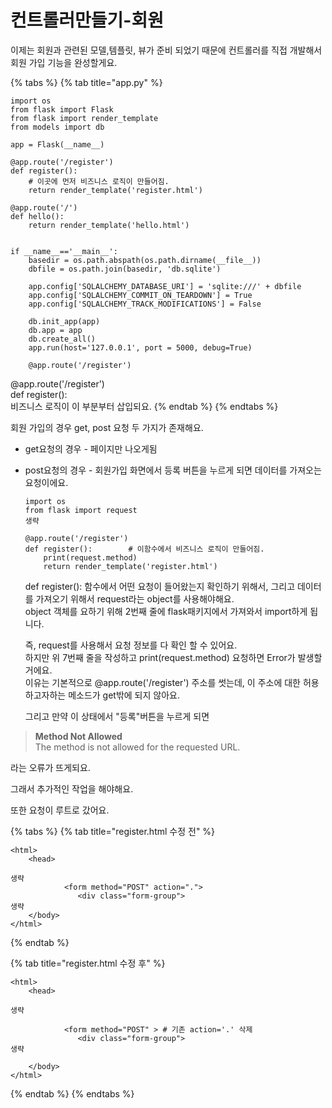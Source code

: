 # 컨트롤러만들기-회원

이제는 회원과 관련된 모델,템플릿, 뷰가  준비 되었기 때문에 컨트롤러를 직접 개발해서 회원 가입 기능을 완성할게요.   


{% tabs %}
{% tab title="app.py" %}
```text
import os
from flask import Flask
from flask import render_template
from models import db

app = Flask(__name__)

@app.route('/register')
def register():
    # 이곳에 먼저 비즈니스 로직이 만들어짐.
    return render_template('register.html')

@app.route('/')
def hello():
    return render_template('hello.html')

    
if __name__=='__main__':
    basedir = os.path.abspath(os.path.dirname(__file__))
    dbfile = os.path.join(basedir, 'db.sqlite')
    
    app.config['SQLALCHEMY_DATABASE_URI'] = 'sqlite:///' + dbfile
    app.config['SQLALCHEMY_COMMIT_ON_TEARDOWN'] = True
    app.config['SQLALCHEMY_TRACK_MODIFICATIONS'] = False
    
    db.init_app(app)
    db.app = app
    db.create_all()
    app.run(host='127.0.0.1', port = 5000, debug=True)
    
    @app.route('/register')
```

@app.route\('/register'\)   
def register\(\):  
 비즈니스 로직이 이 부분부터 삽입되요. 
{% endtab %}
{% endtabs %}



회원 가입의 경우 get, post 요청 두 가지가 존재해요.

* get요청의 경우 - 페이지만 나오게됨 
* post요청의 경우 - 회원가입 화면에서 등록 버튼을 누르게 되면 데이터를 가져오는 요청이에요.   


  ```text
  import os
  from flask import request
  생략 

  @app.route('/register')
  def register():        # 이함수에서 비즈니스 로직이 만들어짐.
      print(request.method)
      return render_template('register.html')

  ```

  
  def register\(\): 함수에서 어떤 요청이 들어왔는지 확인하기 위해서,  그리고 데이터를 가져오기 위해서 request라는 object를 사용해야해요.   
  object 객체를 요하기 위해 2번째 줄에 flask패키지에서 가져와서 import하게 됩니다.   
  
  즉, request를 사용해서 요청 정보를 다 확인 할 수 있어요.   
  하지만 위 7번째 줄을 작성하고 print\(request.method\) 요청하면 Error가 발생할거에요.   
  이유는 기본적으로  @app.route\('/register'\) 주소를 썻는데, 이 주소에 대한 허용하고자하는 메소드가 get밖에 되지 않아요.  
  
  그리고 만약 이 상태에서 "등록"버튼을 누르게 되면 

> **Method Not Allowed**  
> The method is not allowed for the requested URL.

라는 오류가 뜨게되요. 

 그래서 추가적인 작업을 해야해요.  
  
또한 요청이 루트로 갔어요. 

{% tabs %}
{% tab title="register.html 수정 전" %}
```text
<html>
    <head>

생략
            <form method="POST" action=".">
               <div class="form-group">
생략
    </body>
</html>
```
{% endtab %}

{% tab title="register.html 수정 후" %}
```
<html>
    <head>

생략
    
            <form method="POST" > # 기존 action='.' 삭제
               <div class="form-group">
생략
    
    </body>
</html>
```
{% endtab %}
{% endtabs %}


